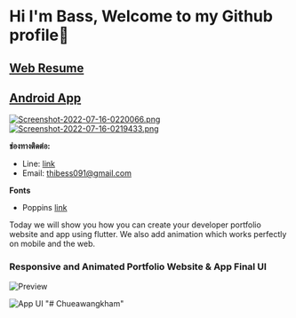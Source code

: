 # Hi I'm Bass, Welcome to my Github profile🥳

## [Web Resume]()

## [Android App](https://drive.google.com/file/d/1d5l1QyckcXtKxF4UGPUmt-769vIznqIh/view?usp=sharing)
[![Screenshot-2022-07-16-0220066.png](https://i.postimg.cc/DZdFShDY/Screenshot-2022-07-16-0220066.png)](https://postimg.cc/wyvnrC9h)[![Screenshot-2022-07-16-0219433.png](https://i.postimg.cc/sfmsyV5M/Screenshot-2022-07-16-0219433.png)](https://postimg.cc/rzDvN2nT)

**ช่องทางติดต่อ:**

- Line: [link](https://line.me/ti/p/j1dRd-G-45?fbclid=IwAR0QuOya2V4srQVhp7_7N0Zk8IRSco41Csis_Jij91fWQyxCl3mBh6FiqRY)
- Email: thibess091@gmail.com

**Fonts**

- Poppins [link](https://fonts.google.com/specimen/Poppins)

Today we will show you how you can create your developer portfolio website and app using flutter. We also add animation which works perfectly on mobile and the web. 

### Responsive and Animated Portfolio Website & App Final UI

![Preview](/gif.gif)

![App UI](/ui.png)
"# Chueawangkham" 
